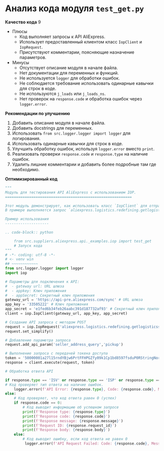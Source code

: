 # Анализ кода модуля `test_get.py`

**Качество кода**
9
- Плюсы
    - Код выполняет запросы к API AliExpress.
    - Использует предоставленный клиентом класс `IopClient` и `IopRequest`.
    - Присутствуют комментарии, поясняющие назначение параметров.
- Минусы
    - Отсутствует описание модуля в начале файла.
    - Нет документации для переменных и функций.
    - Не используется `logger` для обработки ошибок.
    - Не соблюдается требование использовать одинарные кавычки для строк в коде.
    - Не используются `j_loads` или `j_loads_ns`.
    -  Нет проверок на `response.code` и обработка ошибок через `logger.error`.

**Рекомендации по улучшению**

1.  Добавить описание модуля в начале файла.
2.  Добавить docstrings для переменных.
3.  Использовать `from src.logger.logger import logger` для логирования.
4.  Использовать одинарные кавычки для строк в коде.
5.  Улучшить обработку ошибок, используя `logger.error` вместо `print`.
6.  Реализовать проверки `response.code` и `response.type` на наличие ошибок.
7.  Удалить лишние комментарии и добавить более подробные там где необходимо.

**Оптимизированный код**

```python
"""
Модуль для тестирования API AliExpress с использованием IOP.
==========================================================

Этот модуль демонстрирует, как использовать класс `IopClient` для отправки запросов к API AliExpress.
В примере выполняется запрос `aliexpress.logistics.redefining.getlogisticsselleraddresses` методом `POST`.

Пример использования
--------------------

.. code-block:: python

    from src.suppliers.aliexpress.api._examples.iop import test_get
    # Запуск кода
"""
# -*- coding: utf-8 -*-
# <- venv win
## ~~~~~~~~~~~~
from src.logger.logger import logger
import iop

# Параметры для подключения к API:
#  - gateway url: URL шлюза
#  - appkey: Ключ приложения
#  - appSecret: Секретный ключ приложения
gateway_url = 'https://api-pre.aliexpress.com/sync' # URL шлюза
app_key = '33505222' # Ключ приложения
app_secret = 'e1fed6b34feb26aabc391d187732af93' # Секретный ключ приложения
client = iop.IopClient(gateway_url, app_key, app_secret)

# Создание API запроса с методом POST
request = iop.IopRequest('aliexpress.logistics.redefining.getlogisticsselleraddresses', 'POST')
request.set_simplify()

# Добавление параметра запроса
request.add_api_param('seller_address_query','pickup')

# Выполнение запроса с передачей токена доступа
token = '50000001a27l15rndYBjw6PrtFFHPGZfy09k1Cp1bd8597fsduP0RStringNormalizery0jhF6FL' # Токен доступа
response = client.execute(request, token)

# Обработка ответа API

if response.type == 'ISV' or response.type == 'ISP' or response.type == 'SYSTEM':
# Код проверяет тип ответа на наличие ошибок.
    logger.error(f'API Error: {response.type}, Code: {response.code}, Message: {response.message}')
else:
    # Код проверяет, что код ответа равен 0 (успех)
    if response.code == 0:
        # Код выводит информацию об успешном запросе
        print(f'Response type: {response.type}')
        print(f'Response code: {response.code}')
        print(f'Response message: {response.message}')
        print(f'Request ID: {response.request_id}')
        print(f'Response body: {response.body}')
    else:
        # Код выводит ошибку, если код ответа не равен 0
         logger.error(f'API Request Failed: Code: {response.code}, Message: {response.message}')
```